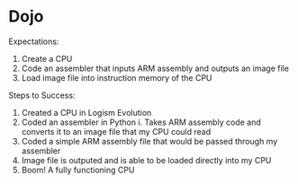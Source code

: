 # Dojo

Expectations:
  1. Create a CPU
  2. Code an assembler that inputs ARM assembly and outputs an image file
  3. Load image file into instruction memory of the CPU

Steps to Success:
  1. Created a CPU in Logism Evolution
  2. Coded an assembler in Python 
          i. Takes ARM assembly code and converts it to an image file that my CPU could read
  3. Coded a simple ARM assembly file that would be passed through my assembler
  4. Image file is outputed and is able to be loaded directly into my CPU
  5. Boom! A fully functioning CPU
